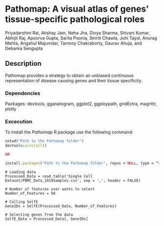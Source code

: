 # Pathomap: A visual atlas of genes’ tissue-specific pathological roles

Priyadarshini Rai, Atishay Jain, Neha Jha, Divya Sharma, Shivani Kumar, Abhijit Raj, Apoorva Gupta, Sarita Poonia, Smriti Chawla, Juhi Tayal, Anurag Mehta, Angshul Majumdar, Tanmoy Chakraborty, Gaurav Ahuja, and Debarka Sengupta

## Description

Pathomap provides a strategy to obtain an unbiased continuous representation of disease causing genes and their tissue specificity.

### Dependencies

Packages: devtools, gganatogram, ggplot2, ggploypath, gridExtra, magrittr, plotly

### Excecution

To install the *Pathomap* R package use the following command:

```ruby
setwd("Path to the Pathomap folder")
devtools::install()

OR

install.packages("Path to the Pathomap folder", repos = NULL, type = “source”)
```

```
# Loading data
Processed_Data = read.table('Single Cell Dataset/PBMC_Data_1019Samples.csv', sep = ',', header = FALSE)
```

```
# Number of features user wants to select
Number_of_Features = 50
```

```
# Calling SelfE
GeneIDs = SelfE(Processed_Data, Number_of_Features)
```

```
# Selecting genes from the data
SelfE_Data = Processed_Data[, GeneIDs]
```

